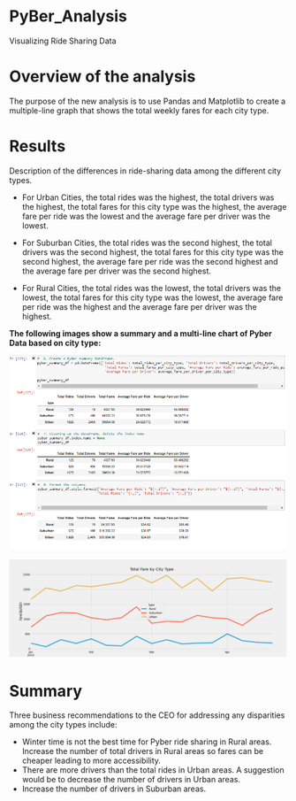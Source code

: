 # PyBer_Analysis

Visualizing Ride Sharing Data

# Overview of the analysis

The purpose of the new analysis is to use Pandas and Matplotlib to create a multiple-line graph that shows the total weekly fares for each city type.

# Results

Description of the differences in ride-sharing data among the different city types. 

- For Urban Cities, the total rides was the highest, the total drivers was the highest, the total fares for this city type was the highest, the average fare per ride was the lowest and the average fare per driver was the lowest.

- For Suburban Cities, the total rides was the second highest, the total drivers was the second highest, the total fares for this city type was the second highest, the average fare per ride was the second highest and the average fare per driver was the second highest.

- For Rural Cities, the total rides was the lowest, the total drivers was the lowest, the total fares for this city type was the lowest, the average fare per ride was the highest and the average fare per driver was the highest.

**The following images show a summary and a multi-line chart of Pyber Data based on city type:**

![Pyber](Resources/City_Type_Summary.PNG)

![Pyber Chart](Resources/Pyber_Summary.PNG)

# Summary

Three business recommendations to the CEO for addressing any disparities among the city types include:
- Winter time is not the best time for Pyber ride sharing in Rural areas. Increase the number of total drivers in Rural areas so fares can be cheaper leading to more accessibility.
- There are more drivers than the total rides in Urban areas. A suggestion would be to decrease the number of drivers in Urban areas.
- Increase the number of drivers in Suburban areas.
